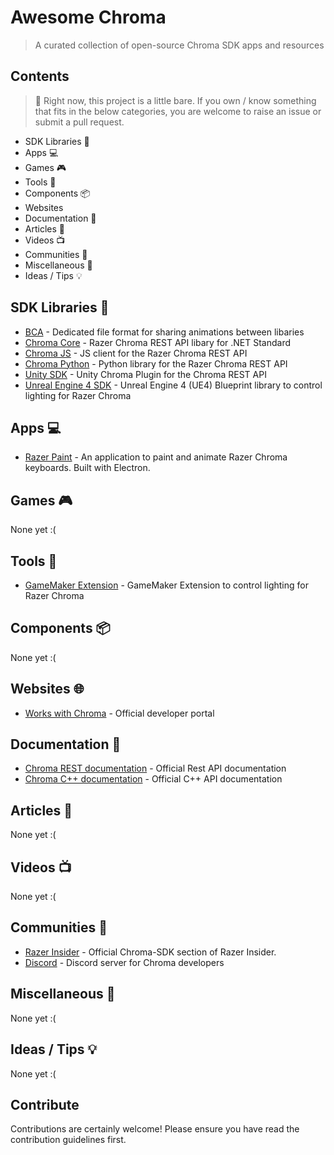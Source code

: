 # Awesome Chroma
> A curated collection of open-source Chroma SDK apps and resources

## Contents

> :bear: Right now, this project is a little bare. If you own / know something that fits in the below categories, you are welcome to raise an issue or submit a pull request.

* SDK Libraries 🎨
* Apps 💻  
* Games 🎮 
* Tools 🔧 
* Components  📦 
* Websites 
* Documentation 📓 
* Articles 📄 
* Videos 📺 
* Communities 👥 
* Miscellaneous 💌 
* Ideas / Tips 💡 

## SDK Libraries 🎨

* [BCA](https://github.com/chroma-sdk/bca) - Dedicated file format for sharing animations between libaries
* [Chroma Core](https://github.com/chroma-sdk/chroma-core) - Razer Chroma REST API libary for .NET Standard
* [Chroma JS](https://github.com/chroma-sdk/chroma-js) - JS client for the Razer Chroma REST API
* [Chroma Python](https://github.com/chroma-sdk/chroma-python) - Python library for the Razer Chroma REST API
* [Unity SDK](https://github.com/razerofficial/UnityChromaSDK) - Unity Chroma Plugin for the Chroma REST API
* [Unreal Engine 4 SDK](https://github.com/razerofficial/UE4ChromaSDK) - Unreal Engine 4 (UE4) Blueprint library to control lighting for Razer Chroma

## Apps 💻 

* [Razer Paint](https://github.com/nick-michael/razer-paint) - An application to paint and animate Razer Chroma keyboards. Built with Electron.

## Games 🎮 

None yet :(

## Tools 🔧 

* [GameMaker Extension](https://github.com/razerofficial/GameMakerChromaExtension) - GameMaker Extension to control lighting for Razer Chroma

## Components  📦 

None yet :(

## Websites 🌐

* [Works with Chroma](http://developer.razerzone.com/works-with-chroma/) - Official developer portal

## Documentation 📓 

* [Chroma REST documentation](https://assets.razerzone.com/dev_portal/REST/html/index.html) - Official Rest API documentation
* [Chroma C++ documentation](https://assets.razerzone.com/dev_portal/C%2B%2B/html/index.html) - Official C++ API documentation

## Articles 📄 

None yet :(

## Videos 📺 

None yet :(

## Communities 👥 

* [Razer Insider](https://insider.razerzone.com/index.php?forums/razer-chroma-sdk.78) - Official Chroma-SDK section of Razer Insider. 
* [Discord](https://discord.gg/A4BCZws) - Discord server for Chroma developers

## Miscellaneous 💌 

None yet :(

## Ideas / Tips 💡

None yet :(

## Contribute

Contributions are certainly welcome! Please ensure you have read the contribution guidelines first.
